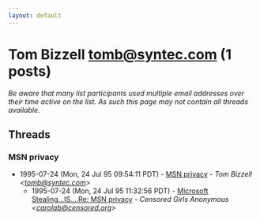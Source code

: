 ```yaml
---
layout: default
---
```


# Tom Bizzell <tomb@syntec.com> (1 posts)

_Be aware that many list participants used multiple email addresses over their time active on the list. As such this page may not contain all threads available._

## Threads

### MSN privacy
+ 1995-07-24 (Mon, 24 Jul 95 09:54:11 PDT) - [MSN privacy](/archive/1995/07/97d8f351d473033f8ad29edce6060729d95e1fba9edf7aae8a33dbff1823d592) - _Tom Bizzell \<tomb@syntec.com\>_
  + 1995-07-24 (Mon, 24 Jul 95 11:32:56 PDT) - [Microsoft Stealing...IS....Re: MSN privacy](/archive/1995/07/8e1a3126ddc57f957e88c68b5873f67dad56ca7d93c923842c1ad2cf63499b59) - _Censored Girls Anonymous \<carolab@censored.org\>_

